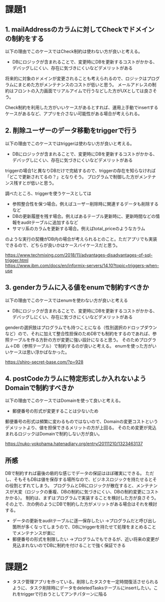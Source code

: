 # 課題1

## 1. mailAddressのカラムに対してCheckでドメインの制約をする
以下の理由でこのケースではCheck制約は使わない方が良いと考える。
- DBにロジックが含まれることで、変更時にDBを更新するコストがかかる、デバッグしにくい、存在に気づきにくいなどデメリットがある

将来的に対象のドメインが変更されることも考えられるので、ロジックはプログラムにまとめた方がメンテナンスのコストが低いと思う。
メールアドレスの制約はフロントの入力画面でリアルアイムで行うなどした方がUXとしては良さそう。
  
Check制約を利用した方がいいケースがあるとすれば、運用上手動でinsertするケースがあるなど、アプリを介さない可能性がある場合が考えられる。

## 2. 削除ユーザーのデータ移動をtriggerで行う
以下の理由でこのケースではtriggerは使わない方が良いと考える。
- DBにロジックが含まれることで、変更時にDBを更新するコストがかかる、デバッグしにくい、存在に気づきにくいなどデメリットがある

triggerの場合1と異なりDBだけで完結するので、triggerの存在を知らなければ「どこで更新されてるの？」となりそう。
プログラムで制御した方がメンテナンス残すとが低いと思う。
  
調べたところ、triggerを使うケースとしては
- 参照整合性を保つ場合。例えばユーザー削除時に関連するデータも削除するなど
- DBの更新履歴を残す場合。例えばあるテーブル更新時に、更新時間などの情報をauditテーブルに追加するなど
- サマリ系のカラムを更新する場合。例えばtotal_priceのようなカラム

のような実行の契機がDB内の場合が考えられるとのこと。ただアプリでも実装できるので、どちらが良いかはケースバイケースだと思う。
  
https://www.techmixing.com/2018/11/advantages-disadvantages-of-sql-trigger.html  
https://www.ibm.com/docs/en/informix-servers/14.10?topic=triggers-when-use

## 3. genderカラムに入る値をenumで制約すべきか
以下の理由でこのケースではenumを使わない方が良いと考える
- DBにロジックが含まれることで、変更時にDBを更新するコストがかかる、デバッグしにくい、存在に気づきにくいなどデメリットがある

genderの選択肢はプログラムでも持つことになる（性別選択のドロップダウンなど）ので、それに加えて整合性担保のためDBでも制約をするのであれば、参照テーブルを作る方針の方が変更に強い設計になると思う。
そのためプログラム＋DB（参照テーブル）で制約するのが良いと考える。
enumを使った方がいいケースは思い浮かばなかった。

https://shiro-secret-base.com/?p=928

## 4. postCodeカラムに特定形式しか入れないようDomainで制約すべきか
以下の理由でこのケースではDomainを使って良いと考える。
- 郵便番号の形式が変更することは少ないため

郵便番号の形式は頻繁に変わるものではないので、Domainの変更コストというデメリットより、値を担保できるメリットの方が上回る。
そのため変更が見込まれるロジックはDomainで制約しない方が良い。

https://nuko-yokohama.hatenadiary.org/entry/20111210/1323463137

## 所感
DBで制約すれば最後の砦的な感じでデータの保証はほぼ確実にできる。
ただし、そもそもDBは値を保存する場所なので、ビジネスロジックを持たせるとその役割とずれてしまう。
プログラムとDBにロジックが散在すると、メンテナンスが大変（ロジックの重複、DBの制約に気づきにくい、DBの制約変更にコストかかる）。
制約は、まずはプログラムで実装することを検討した方が良さそう。
その上で、次の例のようにDBで制約した方がメリットがある場合はそれを検討する。
- データの更新をauditテーブルに逐一保存したい
→プログラムだと呼び出し箇所が多くなってしまうので、DBにtriggerを持たせて処理をまとめることでメンテナンスが楽に
- 郵便番号の形式を制限したい
→プログラムでもできるが、近い将来の変更が見込まれないのでDBに制約を付けることで強く保証できる

# 課題2
- タスク管理アプリを作っている。削除したタスクを一定時間復活させられるように、タスク削除時にデータをdeletedTasksテーブルにinsertしたい。これをtriggerで行おうとしてアンチパターンに陥る
